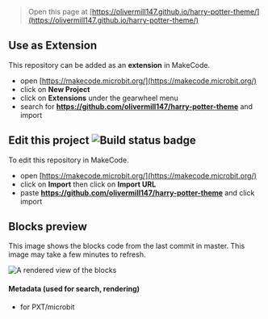 
> Open this page at [https://olivermill147.github.io/harry-potter-theme/](https://olivermill147.github.io/harry-potter-theme/)

## Use as Extension

This repository can be added as an **extension** in MakeCode.

* open [https://makecode.microbit.org/](https://makecode.microbit.org/)
* click on **New Project**
* click on **Extensions** under the gearwheel menu
* search for **https://github.com/olivermill147/harry-potter-theme** and import

## Edit this project ![Build status badge](https://github.com/olivermill147/harry-potter-theme/workflows/MakeCode/badge.svg)

To edit this repository in MakeCode.

* open [https://makecode.microbit.org/](https://makecode.microbit.org/)
* click on **Import** then click on **Import URL**
* paste **https://github.com/olivermill147/harry-potter-theme** and click import

## Blocks preview

This image shows the blocks code from the last commit in master.
This image may take a few minutes to refresh.

![A rendered view of the blocks](https://github.com/olivermill147/harry-potter-theme/raw/master/.github/makecode/blocks.png)

#### Metadata (used for search, rendering)

* for PXT/microbit
<script src="https://makecode.com/gh-pages-embed.js"></script><script>makeCodeRender("{{ site.makecode.home_url }}", "{{ site.github.owner_name }}/{{ site.github.repository_name }}");</script>
